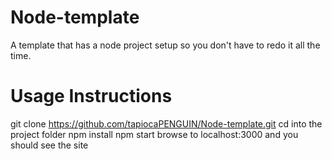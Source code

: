 # Node-template
A template that has a node project setup so you don't have to redo it all the time. 

# Usage Instructions
git clone https://github.com/tapiocaPENGUIN/Node-template.git
cd into the project folder
npm install
npm start
browse to localhost:3000 and you should see the site
